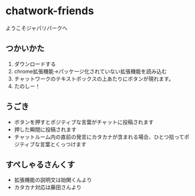 # chatwork-friends
ようこそジャパリパークへ

## つかいかた
1. ダウンロードする
2. chrome拡張機能->パッケージ化されていない拡張機能を読み込む
3. チャットワークのテキストボックスの上あたりにボタンが現れます。
4. たのしー！

## うごき
- ボタンを押すとポジティブな言葉がチャットに投稿されます
- 押した瞬間に投稿されます
- チャットルーム内の直前の発言にカタカナが含まれる場合、ひとつ拾ってポジティブな言葉とくっつけます

## すぺしゃるさんくす
- 拡張機能の説明文は始関くんより
- カタカナ対応は藤田さんより
